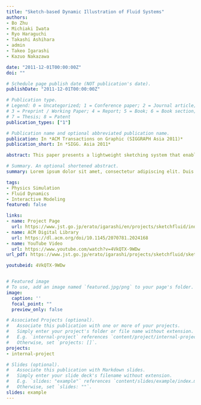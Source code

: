 ```yaml
---
title: "Sketch-based Dynamic Illustration of Fluid Systems"
authors:
- Bo Zhu
- Michiaki Iwata
- Ryo Haraguchi
- Takashi Ashihara
- admin
- Takeo Igarashi
- Kazuo Nakazawa

date: "2011-12-01T00:00:00Z"
doi: ""

# Schedule page publish date (NOT publication's date).
publishDate: "2011-12-01T00:00:00Z"

# Publication type.
# Legend: 0 = Uncategorized; 1 = Conference paper; 2 = Journal article;
# 3 = Preprint / Working Paper; 4 = Report; 5 = Book; 6 = Book section;
# 7 = Thesis; 8 = Patent
publication_types: ["1"]

# Publication name and optional abbreviated publication name.
publication: In *ACM Transactions on Graphic (SIGGRAPH Asia 2011)*
publication_short: In *SIGG. Asia 2011*

abstract: This paper presents a lightweight sketching system that enables interactive illustration of complex fluid systems. Users can sketch on a 2.5-dimensional (2.5D) canvas to design the shapes and connections of a fluid circuit. These input sketches are automatically analyzed and abstracted into a hydraulic graph, and a new hybrid fluid model is used in the background to enhance the illustrations. The system provides rich simple operations for users to edit the fluid system incrementally, and the new internal flow patterns can be simulated in real time. Our system is used to illustrate various fluid systems in medicine, biology, and engineering. We asked professional medical doctors to try our system and obtained positive feedback from them.

# Summary. An optional shortened abstract.
summary: Lorem ipsum dolor sit amet, consectetur adipiscing elit. Duis posuere tellus ac convallis placerat. Proin tincidunt magna sed ex sollicitudin condimentum.

tags:
- Physics Simulation
- Fluid Dynamics
- Interactive Modeling
featured: false

links:
- name: Project Page
  url: https://www.jst.go.jp/erato/igarashi/en/projects/sketchfluid/index.html
- name: ACM Digital Library
  url: https://dl.acm.org/doi/10.1145/2070781.2024168
- name: YouTube Video
  url: https://www.youtube.com/watch?v=4VkQTX-9WDw
url_pdf: https://www.jst.go.jp/erato/igarashi/projects/sketchfluid/sketchfluid.pdf

youtubeid: 4VkQTX-9WDw


# Featured image
# To use, add an image named `featured.jpg/png` to your page's folder. 
image:
  caption: ''
  focal_point: ""
  preview_only: false

# Associated Projects (optional).
#   Associate this publication with one or more of your projects.
#   Simply enter your project's folder or file name without extension.
#   E.g. `internal-project` references `content/project/internal-project/index.md`.
#   Otherwise, set `projects: []`.
projects:
- internal-project

# Slides (optional).
#   Associate this publication with Markdown slides.
#   Simply enter your slide deck's filename without extension.
#   E.g. `slides: "example"` references `content/slides/example/index.md`.
#   Otherwise, set `slides: ""`.
slides: example
---
```




